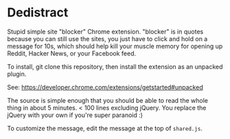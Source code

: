 # Dedistract

Stupid simple site "blocker" Chrome extension. "blocker" is in quotes because 
you can still use the sites, you just have to click and hold on a message for 
10s, which should help kill your muscle memory for opening up Reddit, Hacker 
News, or your Facebook feed.

To install, git clone this repository, then install the extension as an unpacked 
plugin.

See: https://developer.chrome.com/extensions/getstarted#unpacked

The source is simple enough that you should be able to read the whole thing in 
about 5 minutes. < 100 lines excluding jQuery. You replace the jQuery with your 
own if you're super paranoid :)

To customize the message, edit the message at the top of `shared.js`.
